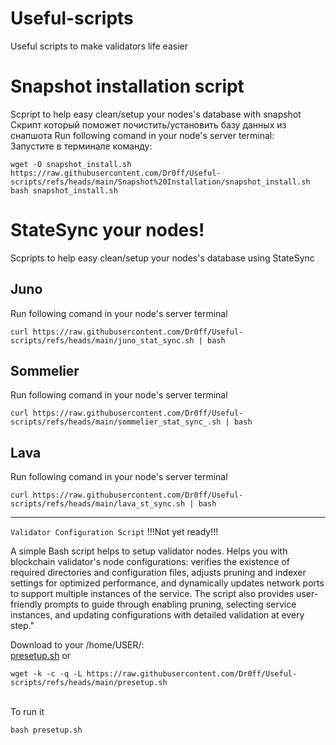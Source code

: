 # Useful-scripts
Useful scripts to make validators life easier

# Snapshot installation script
Scpript to help easy clean/setup your nodes's database with snapshot</br>
Скрипт который поможет почистить/установить базу данных из снапшота
Run following comand in your node's server terminal: </br>
Запустите в терминале команду:
```
wget -O snapshot_install.sh https://raw.githubusercontent.com/Dr0ff/Useful-scripts/refs/heads/main/Snapshot%20Installation/snapshot_install.sh
bash snapshot_install.sh
```


# StateSync your nodes!
Scpripts to help easy clean/setup your nodes's database using StateSync
## Juno
Run following comand in your node's server terminal
```
curl https://raw.githubusercontent.com/Dr0ff/Useful-scripts/refs/heads/main/juno_stat_sync.sh | bash
```
## Sommelier
Run following comand in your node's server terminal
```
curl https://raw.githubusercontent.com/Dr0ff/Useful-scripts/refs/heads/main/sommelier_stat_sync_.sh | bash
```
## Lava
Run following comand in your node's server terminal
```
curl https://raw.githubusercontent.com/Dr0ff/Useful-scripts/refs/heads/main/lava_st_sync.sh | bash
```




-------------------------
 ```Validator Configuration Script``` !!!Not yet ready!!!
    <p>A simple Bash script helps to setup validator nodes. 
    Helps you with blockchain validator's node configurations: verifies the existence of required directories and configuration files, adjusts pruning and indexer settings for optimized performance, and dynamically updates network ports to support multiple instances of the service. The script also provides user-friendly prompts to guide through enabling pruning, selecting service instances, and updating configurations with detailed validation at every step."
    </p>

Download to your /home/USER/:<br/>
[presetup.sh](https://raw.githubusercontent.com/Dr0ff/Useful-scripts/refs/heads/main/presetup.sh) or
```shell
wget -k -c -q -L https://raw.githubusercontent.com/Dr0ff/Useful-scripts/refs/heads/main/presetup.sh
```
<br/>
To run it <br/>

```bash presetup.sh```


